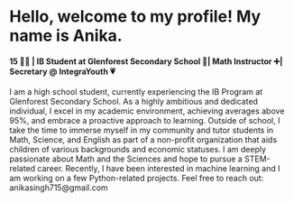 <h1> Hello, welcome to my profile! My name is Anika. </h1>
<h4> 15 👧🏽 | IB Student at Glenforest Secondary School 🏫| Math Instructor ➕| Secretary @ IntegraYouth 💗 </h4>
<body>
  I am a high school student, currently experiencing the IB Program at Glenforest Secondary School. As a highly ambitious and dedicated individual, I excel in my academic environment, achieving averages above 95%, and embrace a proactive approach to learning. Outside of school, I take the time to immerse myself in my community and tutor students in Math, Science, and English as part of a non-profit organization that aids children of various backgrounds and economic statuses.
</body>


<body>
  I am deeply passionate about Math and the Sciences and hope to pursue a STEM-related career. Recently, I have been interested in machine learning and I am working on a few Python-related projects. Feel free to reach out: anikasingh715@gmail.com
</body>
